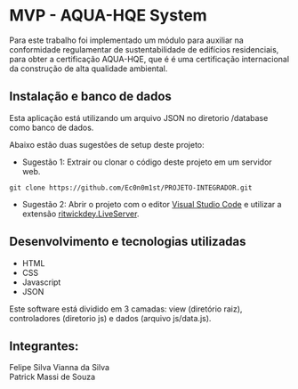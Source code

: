 # MVP - AQUA-HQE System

Para este trabalho foi implementado um módulo para auxiliar na  conformidade regulamentar de sustentabilidade de edifícios residenciais, para obter a certificação AQUA-HQE, que é é uma certificação internacional da construção de alta qualidade ambiental. <br>

## Instalação e banco de dados

Esta aplicação está utilizando um arquivo JSON no diretorio /database como banco de dados.

Abaixo estão duas sugestões de setup deste projeto:

- Sugestão 1: Extrair ou clonar o código deste projeto em um servidor web.

```
git clone https://github.com/Ec0n0m1st/PROJETO-INTEGRADOR.git
```

- Sugestão 2: Abrir o projeto com o editor [Visual Studio Code](https://code.visualstudio.com) e utilizar a extensão [ritwickdey.LiveServer](https://marketplace.visualstudio.com/items?itemName=ritwickdey.LiveServer).

## Desenvolvimento e tecnologias utilizadas

- HTML
- CSS
- Javascript
- JSON

Este software está dividido em 3 camadas: view (diretório raiz), controladores (diretorio js) e dados (arquivo js/data.js).

## Integrantes:

Felipe Silva Vianna da Silva <br>
Patrick Massi de Souza <br>
